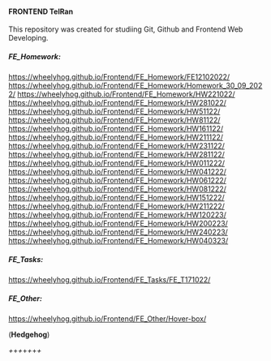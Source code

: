 #### FRONTEND TelRan

This repository was created for studiing Git, Github and Frontend Web Developing.

##### FE_Homework:
https://wheelyhog.github.io/Frontend/FE_Homework/FE12102022/
https://wheelyhog.github.io/Frontend/FE_Homework/Homework_30_09_2022/
https://wheelyhog.github.io/Frontend/FE_Homework/HW221022/
https://wheelyhog.github.io/Frontend/FE_Homework/HW281022/
https://wheelyhog.github.io/Frontend/FE_Homework/HW51122/
https://wheelyhog.github.io/Frontend/FE_Homework/HW81122/
https://wheelyhog.github.io/Frontend/FE_Homework/HW161122/
https://wheelyhog.github.io/Frontend/FE_Homework/HW211122/
https://wheelyhog.github.io/Frontend/FE_Homework/HW231122/
https://wheelyhog.github.io/Frontend/FE_Homework/HW281122/
https://wheelyhog.github.io/Frontend/FE_Homework/HW011222/
https://wheelyhog.github.io/Frontend/FE_Homework/HW041222/
https://wheelyhog.github.io/Frontend/FE_Homework/HW061222/
https://wheelyhog.github.io/Frontend/FE_Homework/HW081222/
https://wheelyhog.github.io/Frontend/FE_Homework/HW151222/
https://wheelyhog.github.io/Frontend/FE_Homework/HW211222/
https://wheelyhog.github.io/Frontend/FE_Homework/HW120223/
https://wheelyhog.github.io/Frontend/FE_Homework/HW200223/
https://wheelyhog.github.io/Frontend/FE_Homework/HW240223/
https://wheelyhog.github.io/Frontend/FE_Homework/HW040323/


##### FE_Tasks:
https://wheelyhog.github.io/Frontend/FE_Tasks/FE_T171022/

##### FE_Other:
https://wheelyhog.github.io/Frontend/FE_Other/Hover-box/

(**Hedgehog**)

_+_+_+_+_+_+_+_